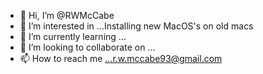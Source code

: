 - 👋 Hi, I’m @RWMcCabe
- 👀 I’m interested in ...Installing new MacOS's on old macs
- 🌱 I’m currently learning ...
- 💞️ I’m looking to collaborate on ...
- 📫 How to reach me ...r.w.mccabe93@gmail.com

<!---
RWMcCabe/RWMcCabe is a ✨ special ✨ repository because its `README.md` (this file) appears on your GitHub profile.
You can click the Preview link to take a look at your changes.
--->
